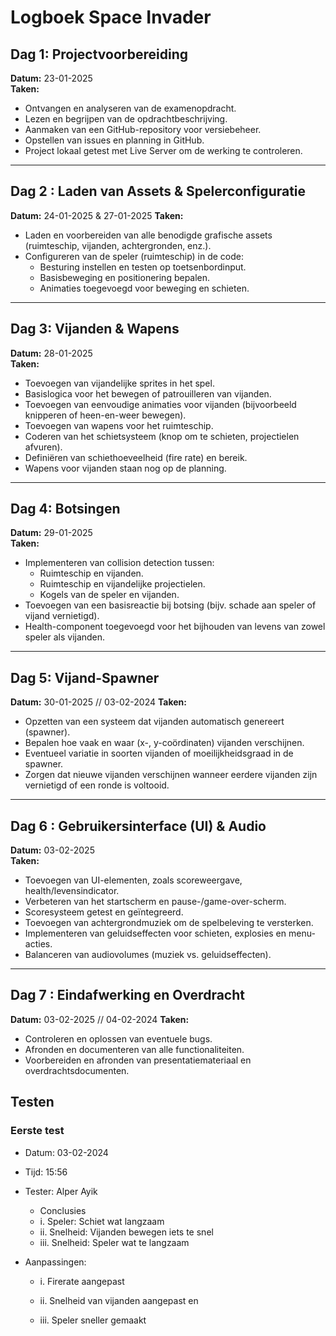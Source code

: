 # Logboek Space Invader

## Dag 1: Projectvoorbereiding  
**Datum:** 23-01-2025  
**Taken:**  
- Ontvangen en analyseren van de examenopdracht.  
- Lezen en begrijpen van de opdrachtbeschrijving.  
- Aanmaken van een GitHub-repository voor versiebeheer.  
- Opstellen van issues en planning in GitHub.  
- Project lokaal getest met Live Server om de werking te controleren.

---

## Dag 2 : Laden van Assets & Spelerconfiguratie  
**Datum:** 24-01-2025 & 27-01-2025
**Taken:**  
- Laden en voorbereiden van alle benodigde grafische assets (ruimteschip, vijanden, achtergronden, enz.).  
- Configureren van de speler (ruimteschip) in de code:  
  - Besturing instellen en testen op toetsenbordinput.  
  - Basisbeweging en positionering bepalen.  
  - Animaties toegevoegd voor beweging en schieten.  

---

## Dag 3: Vijanden  & Wapens
**Datum:** 28-01-2025  
**Taken:**  
- Toevoegen van vijandelijke sprites in het spel.  
- Basislogica voor het bewegen of patrouilleren van vijanden.  
- Toevoegen van eenvoudige animaties voor vijanden (bijvoorbeeld knipperen of heen-en-weer bewegen).  
- Toevoegen van wapens voor het ruimteschip.  
- Coderen van het schietsysteem (knop om te schieten, projectielen afvuren).  
- Definiëren van schiethoeveelheid (fire rate) en bereik.  
- Wapens voor vijanden staan nog op de planning.


---

## Dag 4: Botsingen  
**Datum:** 29-01-2025  
**Taken:**  
- Implementeren van collision detection tussen:  
  - Ruimteschip en vijanden.  
  - Ruimteschip en vijandelijke projectielen.  
  - Kogels van de speler en vijanden.  
- Toevoegen van een basisreactie bij botsing (bijv. schade aan speler of vijand vernietigd).  
- Health-component toegevoegd voor het bijhouden van levens van zowel speler als vijanden.  

---

## Dag 5: Vijand-Spawner  
**Datum:** 30-01-2025  // 03-02-2024
**Taken:**  
- Opzetten van een systeem dat vijanden automatisch genereert (spawner).  
- Bepalen hoe vaak en waar (x-, y-coördinaten) vijanden verschijnen.  
- Eventueel variatie in soorten vijanden of moeilijkheidsgraad in de spawner.  
- Zorgen dat nieuwe vijanden verschijnen wanneer eerdere vijanden zijn vernietigd of een ronde is voltooid.    

---

## Dag 6 : Gebruikersinterface (UI) & Audio  
**Datum:** 03-02-2025  
**Taken:**  
- Toevoegen van UI-elementen, zoals scoreweergave, health/levensindicator.  
- Verbeteren van het startscherm en pause-/game-over-scherm.  
- Scoresysteem getest en geïntegreerd.  
- Toevoegen van achtergrondmuziek om de spelbeleving te versterken.  
- Implementeren van geluidseffecten voor schieten, explosies en menu-acties.  
- Balanceren van audiovolumes (muziek vs. geluidseffecten).  

---

## Dag 7 : Eindafwerking en Overdracht  
**Datum:** 03-02-2025  // 04-02-2024
**Taken:**   
- Controleren en oplossen van eventuele bugs.  
- Afronden en documenteren van alle functionaliteiten.  
- Voorbereiden en afronden van presentatiemateriaal en overdrachtsdocumenten.  

## Testen

### Eerste test

- Datum: 03-02-2024
- Tijd: 15:56
- Tester: Alper Ayik

    - Conclusies
    - i. Speler: Schiet wat langzaam 
    - ii. Snelheid: Vijanden bewegen iets te snel
    - iii. Snelheid: Speler wat te langzaam

- Aanpassingen:

    - i.  Firerate aangepast

    - ii.  Snelheid van vijanden aangepast en 
    
    - iii. Speler sneller gemaakt